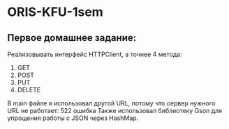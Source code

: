 # ORIS-KFU-1sem

## Первое домашнее задание:

Реализовывать интерфейс HTTPClient, а точнее 4 метода:
1. GET 
2. POST
3. PUT
4. DELETE

В main файле я использовал другой URL, потому что сервер нужного URL не работает: 522 ошибка
Также использовал библиотеку Gson для упрощения работы с JSON через HashMap.
